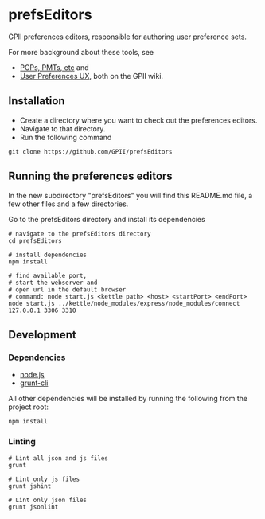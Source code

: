 # prefsEditors #

GPII preferences editors, responsible for authoring user preference sets.

For more background about these tools, see

* [PCPs, PMTs, etc](http://wiki.gpii.net/index.php/PCPs,_PMTs,_etc) and
* [User Preferences UX](http://wiki.gpii.net/index.php/User_Preferences_UX), both on the GPII wiki.


## Installation ##

* Create a directory where you want to check out the preferences editors.
* Navigate to that directory.
* Run the following command

```
git clone https://github.com/GPII/prefsEditors
```


## Running the preferences editors ##

In the new subdirectory "prefsEditors" you will find this README.md file,
a few other files and a few directories.

Go to the prefsEditors directory and install its dependencies

```
# navigate to the prefsEditors directory
cd prefsEditors

# install dependencies
npm install

# find available port, 
# start the webserver and
# open url in the default browser
# command: node start.js <kettle path> <host> <startPort> <endPort>
node start.js ../kettle/node_modules/express/node_modules/connect 127.0.0.1 3306 3310
```

## Development ##

### Dependencies ###

* [node.js](http://nodejs.org/)
* [grunt-cli](http://gruntjs.com/)

All other dependencies will be installed by running the following from the project root:

```
npm install
```


### Linting ###

```
# Lint all json and js files
grunt

# Lint only js files
grunt jshint

# Lint only json files
grunt jsonlint
```

